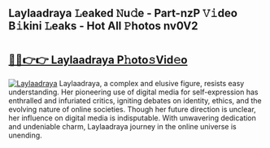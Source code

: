 ## Laylaadraya 𝙻eaked 𝙽u𝚍e - Part-nzP 𝚅𝚒deo B𝚒kini 𝙻eaks - Hot All 𝙿hotos nv0V2

# <h2><a href="http://ld7e97.urlbe.top/?page=Laylaadraya">🔗🔗👉👉 Laylaadraya P𝚑oto𝚜Vid𝚎o</a></h2>

[![Laylaadraya](https://i.imgur.com/eBuTRDB.gif)](http://ld7e97.urlbe.top/?page=Laylaadraya)
Laylaadraya, a complex and elusive figure, resists easy understanding. Her pioneering use of digital media for self-expression has enthralled and infuriated critics, igniting debates on identity, ethics, and the evolving nature of online societies. Though her future direction is unclear, her influence on digital media is indisputable. With unwavering dedication and undeniable charm, Laylaadraya journey in the online universe is unending.
